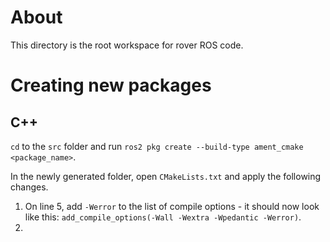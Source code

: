 # About

This directory is the root workspace for rover ROS code.

# Creating new packages

## C++

`cd` to the `src` folder and run `ros2 pkg create --build-type ament_cmake <package_name>`.

In the newly generated folder, open `CMakeLists.txt` and apply the following changes.

1. On line 5, add `-Werror` to the list of compile options - it should now look like this: `add_compile_options(-Wall -Wextra -Wpedantic -Werror)`.
2.
